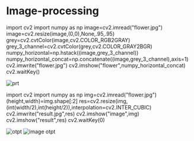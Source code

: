 # Image-processing
import cv2
import numpy as np
image=cv2.imread("flower.jpg")
image=cv2.resize(image,(0,0),None,.95,.95)
grey=cv2.cvtColor(image,cv2.COLOR_RGB2GRAY)
grey_3_channel=cv2.cvtColor(grey,cv2.COLOR_GRAY2BGR)
numpy_horizontal=np.hstack((image,grey_3_channel))
numpy_horizontal_concat=np.concatenate((image,grey_3_channel),axis=1)
cv2.imwrite("flower.jpg")
cv2.imshow("flower",numpy_horizontal_concat)
cv2.waitKey()

![prt](https://user-images.githubusercontent.com/75052954/105162953-207db380-5ac8-11eb-9c29-5372ebbadc21.png)

import cv2
import numpy as np 
img=cv2.imread("flower.jpg")
(height,width)=img.shape[:2]
res=cv2.resize(img,(int(width/2),int(height/2)),interpolation=cv2.INTER_CUBIC)
cv2.imwrite("result.jpg",res)
cv2.imshow("image",img)
cv2.imshow("result",res)
cv2.waitKey(0) 

![otpt](https://user-images.githubusercontent.com/75052954/105164668-4015db80-5aca-11eb-87b3-337449a1d05a.png)
![image otpt](https://user-images.githubusercontent.com/75052954/105165140-ccc09980-5aca-11eb-91e8-908819009f9a.png)

